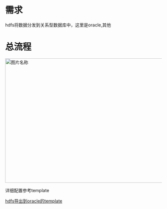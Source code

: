 # 需求

hdfs将数据分发到关系型数据库中，这里是oracle,其他

# 总流程

<img src="https://github.com/jimmy-src/ProcessorForNIFI/blob/master/image/hdfs2oracle.png" width = "600" height = "400" alt="图片名称" align=center />

详细配置参考template

[hdfs导出到oracle的template](https://github.com/jimmy-src/ProcessorForNIFI/blob/master/processor_template/OracleTohdfsAndhdfsToOracle.xml)


